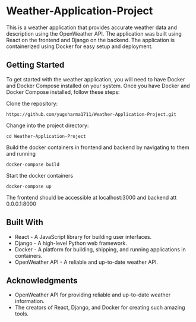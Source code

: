 # Weather-Application-Project
This is a weather application that provides accurate weather data and description using the OpenWeather API. The application was built using React on the frontend and Django on the backend. The application is containerized using Docker for easy setup and deployment.

## Getting Started
To get started with the weather application, you will need to have Docker and Docker Compose installed on your system. Once you have Docker and Docker Compose installed, follow these steps:

Clone the repository:
```
https://github.com/yugsharma1711/Weather-Application-Project.git
```
Change into the project directory:
```
cd Weather-Application-Project
```
Build the docker containers in frontend and backend by navigating to them and running
```
docker-compose build
```
Start the docker containers
```
docker-compose up
```
The frontend should be accessible at localhost:3000 and backend att 0.0.0.1:8000

## Built With
- React - A JavaScript library for building user interfaces.
- Django - A high-level Python web framework.
- Docker - A platform for building, shipping, and running applications in containers.
- OpenWeather API - A reliable and up-to-date weather API.

## Acknowledgments
- OpenWeather API for providing reliable and up-to-date weather information.
- The creators of React, Django, and Docker for creating such amazing tools.
